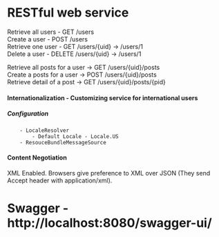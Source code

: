 # RESTful web service

Retrieve all users - GET /users </br>
Create a user - POST /users </br>
Retrieve one user - GET /users/{uid} -> /users/1 </br>
Delete a user - DELETE /users/{uid} -> /users/1 </br>

Retrieve all posts for a user -> GET /users/{uid}/posts </br>
Create a posts for a user -> POST /users/{uid}/posts </br>
Retrieve detail of a post -> GET /users/{uid}/posts/{pid} </br>


#### Internationalization - Customizing service for international users
##### Configuration
        - LocaleResolver
            - Default Locale - Locale.US
        - ResouceBundleMessageSource
        
#### Content Negotiation
XML Enabled.
Browsers give preference to XML over JSON (They send Accept header with application/xml). 

# Swagger - http://localhost:8080/swagger-ui/ 